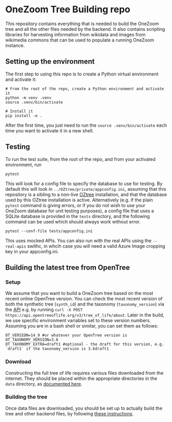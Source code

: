 # OneZoom Tree Building repo

This repository contains everything that is needed to build the OneZoom tree and all the other files needed by the backend.
It also contains scripting libraries for harvesting information from wikidata and images from wikimedia commons that can
be used to populate a running OneZoom instance.

## Setting up the environment

The first step to using this repo is to create a Python virtual environment and activate it:

    # From the root of the repo, create a Python environment and activate it
    python -m venv .venv
    source .venv/bin/activate

    # Install it
    pip install -e .

After the first time, you just need to run the `source .venv/bin/activate` each time you want to activate it in a new shell.

## Testing

To run the test suite, from the root of the repo, and from your activated environment, run

    pytest

This will look for a config file to specify the database to use for testing. By default this will look
in `../OZtree/private/appconfig.ini`, assuming that this repository is a sibling to a non-live
[OZtree](https://github.com/OneZoom/OZtree) installation, and that the database used by this OZtree
installation is active. Alternatively (e.g. if the plain `pytest` command is giving errors, or if you do not
wish to use your OneZoom database for unit testing purposes), a config file
that uses a SQLite database is provided in the `tests` directory, and the following command can be used
which should always work without error.

    pytest --conf-file tests/appconfig.ini

This uses mocked APIs. You can also run with the real APIs using the `--real-apis` swithc, in whcih case
you will need a valid Azure Image cropping key in your appconfig.ini.

## Building the latest tree from OpenTree

### Setup

We assume that you want to build a OneZoom tree based on the most recent online OpenTree version.
You can check the most recent version of both the synthetic tree (`synth_id`) and the taxonomy (`taxonomy_version`) via the
[API](https://github.com/OpenTreeOfLife/germinator/wiki/Open-Tree-of-Life-Web-APIs) e.g. by running `curl -X POST https://api.opentreeoflife.org/v3/tree_of_life/about`. Later in the build, we use specific environment variables set to these version numbers. Assuming you are in a bash shell or similar, you can set them as follows:

```
OT_VERSION=14_9 #or whatever your OpenTree version is
OT_TAXONOMY_VERSION=3.6
OT_TAXONOMY_EXTRA=draft1 #optional - the draft for this version, e.g. `draft1` if the taxonomy_version is 3.6draft1
```

### Download

Constructing the full tree of life requires various files downloaded from the internet. They should be placed within the appropriate directories in the `data` directory, as [documented here](data/README.markdown).

### Building the tree

Once data files are downloaded, you should be set up to actually build the tree and other backend files, by following [these instructions](oz_tree_build/README.markdown).
